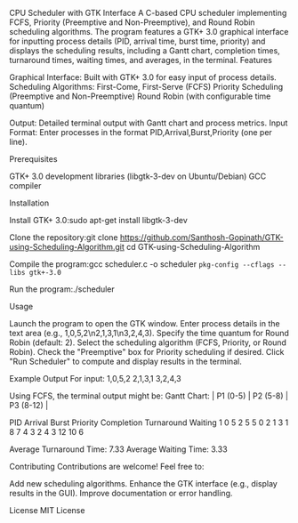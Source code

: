 CPU Scheduler with GTK Interface
A C-based CPU scheduler implementing FCFS, Priority (Preemptive and Non-Preemptive), and Round Robin scheduling algorithms. The program features a GTK+ 3.0 graphical interface for inputting process details (PID, arrival time, burst time, priority) and displays the scheduling results, including a Gantt chart, completion times, turnaround times, waiting times, and averages, in the terminal.
Features

Graphical Interface: Built with GTK+ 3.0 for easy input of process details.
Scheduling Algorithms:
First-Come, First-Serve (FCFS)
Priority Scheduling (Preemptive and Non-Preemptive)
Round Robin (with configurable time quantum)


Output: Detailed terminal output with Gantt chart and process metrics.
Input Format: Enter processes in the format PID,Arrival,Burst,Priority (one per line).

Prerequisites

GTK+ 3.0 development libraries (libgtk-3-dev on Ubuntu/Debian)
GCC compiler

Installation

Install GTK+ 3.0:sudo apt-get install libgtk-3-dev


Clone the repository:git clone https://github.com/Santhosh-Gopinath/GTK-using-Scheduling-Algorithm.git
cd GTK-using-Scheduling-Algorithm


Compile the program:gcc scheduler.c -o scheduler `pkg-config --cflags --libs gtk+-3.0`


Run the program:./scheduler



Usage

Launch the program to open the GTK window.
Enter process details in the text area (e.g., 1,0,5,2\n2,1,3,1\n3,2,4,3).
Specify the time quantum for Round Robin (default: 2).
Select the scheduling algorithm (FCFS, Priority, or Round Robin).
Check the "Preemptive" box for Priority scheduling if desired.
Click "Run Scheduler" to compute and display results in the terminal.

Example Output
For input:
1,0,5,2
2,1,3,1
3,2,4,3

Using FCFS, the terminal output might be:
Gantt Chart:
| P1 (0-5) | P2 (5-8) | P3 (8-12) |

PID     Arrival Burst   Priority        Completion      Turnaround      Waiting
1       0       5       2               5               5               0
2       1       3       1               8               7               4
3       2       4       3               12              10              6

Average Turnaround Time: 7.33
Average Waiting Time: 3.33

Contributing
Contributions are welcome! Feel free to:

Add new scheduling algorithms.
Enhance the GTK interface (e.g., display results in the GUI).
Improve documentation or error handling.

License
MIT License
